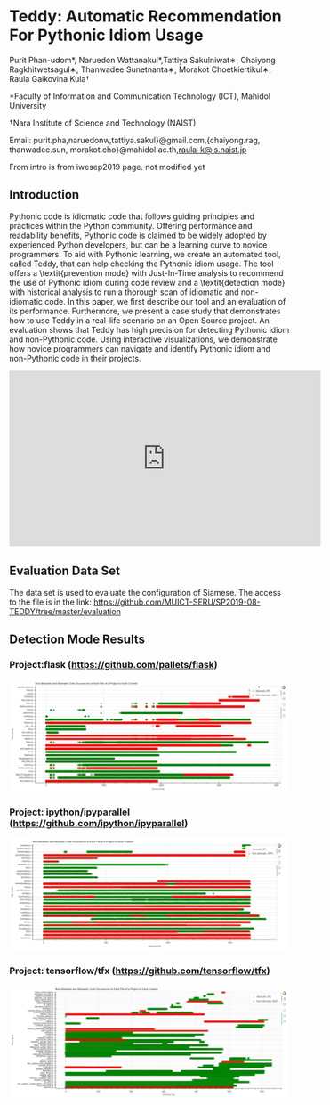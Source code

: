 # Teddy: Automatic Recommendation For Pythonic Idiom Usage


Purit Phan-udom*, Naruedon Wattanakul*,Tattiya Sakulniwat∗, Chaiyong Ragkhitwetsagul∗, Thanwadee Sunetnanta∗, Morakot Choetkiertikul∗,   Raula Gaikovina Kula†

*Faculty of Information and Communication Technology (ICT), Mahidol University

†Nara Institute of Science and Technology (NAIST)

Email: purit.pha,naruedonw,tattiya.sakul}@gmail.com,{chaiyong.rag, thanwadee.sun, morakot.cho}@mahidol.ac.th,raula-k@is.naist.jp


From intro is from iwesep2019 page. not modified yet

## Introduction

Pythonic code is idiomatic code that follows guiding principles and practices within the Python community.
Offering performance and readability benefits, Pythonic code is claimed to be widely adopted by experienced Python developers, but can be a learning curve to novice programmers. 
To aid with Pythonic learning, we create an automated tool, called Teddy, that can help checking the Pythonic idiom usage.
The tool offers a \textit{prevention mode} with Just-In-Time analysis to recommend the use of Pythonic idiom during code review and a \textit{detection mode} with historical analysis to run a thorough scan of idiomatic and non-idiomatic code.
In this paper, we first describe our tool and an evaluation of its performance.
Furthermore, we present a case study that demonstrates how to use Teddy in a real-life scenario on an Open Source project.
An evaluation shows that Teddy has high precision for detecting Pythonic idiom and non-Pythonic code. 
Using interactive visualizations, we demonstrate how novice programmers can navigate and identify Pythonic idiom and non-Pythonic code in their projects. 

<iframe width="560" height="315" src="https://www.youtube.com/embed/tmmsqCOxUic" frameborder="0" allow="accelerometer; autoplay; encrypted-media; gyroscope; picture-in-picture" allowfullscreen></iframe>

## Evaluation Data Set

The data set is used to evaluate the configuration of Siamese. The access to the file is in the link: https://github.com/MUICT-SERU/SP2019-08-TEDDY/tree/master/evaluation

## Detection Mode Results

### Project:flask (https://github.com/pallets/flask)

![figure2](https://github.com/MUICT-SERU/icsme20-teddy-tooldemo/blob/master/figure/flask.jpg?raw=true)

### Project: ipython/ipyparallel (https://github.com/ipython/ipyparallel)

![figure3](https://github.com/MUICT-SERU/icsme20-teddy-tooldemo/blob/master/figure/ipy.jpg?raw=true)

### Project: tensorflow/tfx  (https://github.com/tensorflow/tfx)

![figure4](https://github.com/MUICT-SERU/icsme20-teddy-tooldemo/blob/master/figure/tfx.jpg?raw=true)



